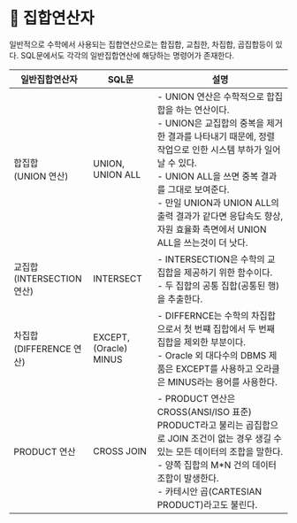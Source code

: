 # 🐬 집합연산자

일반적으로 수학에서 사용되는 집합연산으로는 합집합, 교칩한, 차집합, 곱집합등이 있다. SQL문에서도 각각의 일반집합연산에 해당하는 명령어가 존재한다.

|일반집합연산자|SQL문|설명|
|-|-|-|
|합집합<br>(UNION 연산)|UNION, UNION ALL|- UNION 연산은 수학적으로 합집합을 하는 연산이다.<br>- UNION은 교집합의 중복을 제거한 결과를 나타내기 때문에, 정렬 작업으로 인한 시스템 부하가 일어날 수 있다.<br>- UNION ALL을 쓰면 중복 결과를 그대로 보여준다.<br>- 만일 UNION과 UNION ALL의 출력 결과가 같다면 응답속도 향상, 자원 효율화 측면에서 UNION ALL을 쓰는것이 더 낫다.|
|교집합<br>(INTERSECTION 연산)|INTERSECT|- INTERSECTION은 수학의 교집합을 제공하기 위한 함수이다.<br>- 두 집합의 공통 집합(공통된 행)을 추출한다.|
|차집합<br>(DIFFERENCE 연산)|EXCEPT, (Oracle) MINUS|- DIFFERNCE는 수학의 차집합으로서 첫 번쨰 집합에서 두 번째 집합을 제외한 부분이다.<br>- Oracle 외 대다수의 DBMS 제품은 EXCEPT를 사용하고 오라클은 MINUS라는 용어를 사용한다.|
|PRODUCT 연산|CROSS JOIN|- PRODUCT 연산은 CROSS(ANSI/ISO 표준) PRODUCT라고 불리는 곱집합으로 JOIN 조건이 없는 경우 생길 수 있는 모든 데이터의 조합을 말한다.<br>- 양쪽 집합의 M*N 건의 데이터 조합이 발생한다.<br>- 카테시안 곱(CARTESIAN PRODUCT)라고도 불린다.|